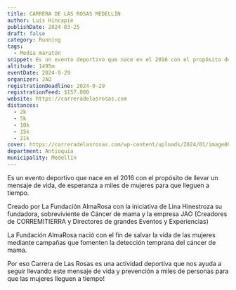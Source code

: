 ```yaml
---
title: CARRERA DE LAS ROSAS MEDELLÍN
author: Luis Hincapie
publishDate: 2024-03-25
draft: false
category: Running
tags:
  - Media maratón
snippet: Es un evento deportivo que nace en el 2016 con el propósito de llevar un mensaje de vida, de esperanza a miles de mujeres para que lleguen a tiempo.
altitude: 1495m
eventDate: 2024-9-29
organizer: JAO
registrationDeadline: 2024-9-29
registrationFeed: $157.000
website: https://carreradelasrosas.com
distances:
  - 2k
  - 5k
  - 10k
  - 15k
  - 21k
cover: https://carreradelasrosas.com/wp-content/uploads/2024/01/image00049.jpg
department: Antioquia
municipality: Medellín
---
```


Es un evento deportivo que nace en el 2016 con el propósito de llevar un mensaje de vida, de esperanza a miles de
mujeres para que lleguen a tiempo.

Creado por La Fundación AlmaRosa con la iniciativa de Lina Hinestroza su fundadora, sobreviviente de Cáncer de mama y la
empresa JAO (Creadores de CORREMITIERRA y Directores de grandes Eventos y Experiencias)

La Fundación AlmaRosa nació con el fin de salvar la vida de las mujeres mediante campañas que fomenten la detección
temprana del cáncer de mama.

Por eso Carrera de Las Rosas es una actividad deportiva que nos ayuda a seguir llevando este mensaje de vida y
prevención a miles de personas para que las mujeres lleguen a tiempo!

